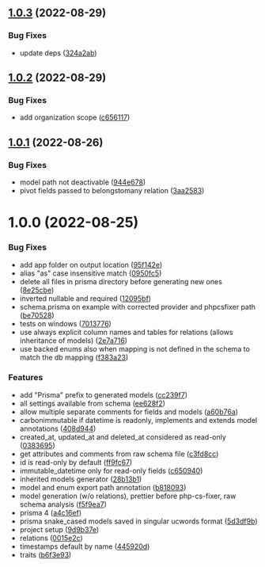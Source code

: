 ## [1.0.3](https://github.com/datomatic/prisma-laravel-generator/compare/v1.0.2...v1.0.3) (2022-08-29)


### Bug Fixes

* update deps ([324a2ab](https://github.com/datomatic/prisma-laravel-generator/commit/324a2ab79321deaefca7c084bb1754c945fcd1df))

## [1.0.2](https://github.com/datomatic/prisma-laravel-generator/compare/v1.0.1...v1.0.2) (2022-08-29)


### Bug Fixes

* add organization scope ([c656117](https://github.com/datomatic/prisma-laravel-generator/commit/c656117f0fd6e623868b798f80939cc3a1b5e7bc))

## [1.0.1](https://github.com/datomatic/prisma-laravel-generator/compare/v1.0.0...v1.0.1) (2022-08-26)


### Bug Fixes

* model path not deactivable ([944e678](https://github.com/datomatic/prisma-laravel-generator/commit/944e678e9f9b10067f0aaf9c1474e88718c6ae25))
* pivot fields passed to belongstomany relation ([3aa2583](https://github.com/datomatic/prisma-laravel-generator/commit/3aa2583835e169a155662335d781ae6ea83e3f55))

# 1.0.0 (2022-08-25)


### Bug Fixes

* add app folder on output location ([95f142e](https://github.com/datomatic/prisma-laravel-generator/commit/95f142ef00a93d2c8882c9c989dc9040ca212733))
* alias "as" case insensitive match ([0950fc5](https://github.com/datomatic/prisma-laravel-generator/commit/0950fc503eb35ab9c1a1b3b23f4c494fc20ab805))
* delete all files in prisma directory before generating new ones ([8e25cbe](https://github.com/datomatic/prisma-laravel-generator/commit/8e25cbe09a58a2403712addbcc74d1dcaf96a149))
* inverted nullable and required ([12095bf](https://github.com/datomatic/prisma-laravel-generator/commit/12095bf2b93b67751a5a49c160a10707eb685067))
* schema.prisma on example with corrected provider and phpcsfixer path ([be70528](https://github.com/datomatic/prisma-laravel-generator/commit/be7052846b9ec46585288a651c313546dca01df1))
* tests on windows ([7013776](https://github.com/datomatic/prisma-laravel-generator/commit/7013776cc544d734361752779438058b2dca4540))
* use always explicit column names and tables for relations (allows inheritance of models) ([2e7a716](https://github.com/datomatic/prisma-laravel-generator/commit/2e7a716b0e2bf039dfa7d271c2884062b4987db5))
* use backed enums also when mapping is not defined in the schema to match the db mapping ([f383a23](https://github.com/datomatic/prisma-laravel-generator/commit/f383a232181862dc9a253b1d4c130892a2739199))


### Features

* add "Prisma" prefix to generated models ([cc239f7](https://github.com/datomatic/prisma-laravel-generator/commit/cc239f70dff2f9b6efdf6a8f274ca5e8a19341ca))
* all settings available from schema ([ee628f2](https://github.com/datomatic/prisma-laravel-generator/commit/ee628f280b3dba49c9d7a8d15767fef627f895af))
* allow multiple separate comments for fields and models ([a60b76a](https://github.com/datomatic/prisma-laravel-generator/commit/a60b76ad441bd8847652f16d3f344f6577644624))
* carbonimmutable if datetime is readonly, implements and extends model annotations ([408d944](https://github.com/datomatic/prisma-laravel-generator/commit/408d9443e022de6d230a7e135ab248191dd28e4a))
* created_at, updated_at and deleted_at considered as read-only ([0383695](https://github.com/datomatic/prisma-laravel-generator/commit/0383695690083cde1a46ca64ff115cac26acd0eb))
* get attributes and comments from raw schema file ([c3fd8cc](https://github.com/datomatic/prisma-laravel-generator/commit/c3fd8cc4fc57522eb231131cf6b51cb311c424d9))
* id is read-only by default ([ff9fc67](https://github.com/datomatic/prisma-laravel-generator/commit/ff9fc677ad2d5f27875fcbd5e84275ae5eec4371))
* immutable_datetime only for read-only fields ([c650940](https://github.com/datomatic/prisma-laravel-generator/commit/c650940bdd5b89bf1b710d0b7b3224bad9f32ff2))
* inherited models generator ([28b13b1](https://github.com/datomatic/prisma-laravel-generator/commit/28b13b1549219b425cd42c6d84c5d470dffde0b0))
* model and enum export path annotation ([b818093](https://github.com/datomatic/prisma-laravel-generator/commit/b818093d3b83284c2b19b979ce685da4f81c9995))
* model generation (w/o relations), prettier before php-cs-fixer, raw schema analysis ([f5f9ea7](https://github.com/datomatic/prisma-laravel-generator/commit/f5f9ea72bb244f0baa38964fe0659c92a9c61d01))
* prisma 4 ([a4c16ef](https://github.com/datomatic/prisma-laravel-generator/commit/a4c16ef555187d62939fa3ffb2d4e33ac7c22a7a))
* prisma snake_cased models saved in singular ucwords format ([5d3df9b](https://github.com/datomatic/prisma-laravel-generator/commit/5d3df9b6c955464fa29215ca225be9834e89088d))
* project setup ([9d9b37e](https://github.com/datomatic/prisma-laravel-generator/commit/9d9b37e37e95c407623699d1e7e1f022ecc7d937))
* relations ([0015e2c](https://github.com/datomatic/prisma-laravel-generator/commit/0015e2c5a5da3a9556714695f8f1ef909bc59f7a))
* timestamps default by name ([445920d](https://github.com/datomatic/prisma-laravel-generator/commit/445920d3e2a021a43c9d4e97c5a4f39109a07dca))
* traits ([b6f3e93](https://github.com/datomatic/prisma-laravel-generator/commit/b6f3e9341a3b3db1bce6c157558842435448553e))
